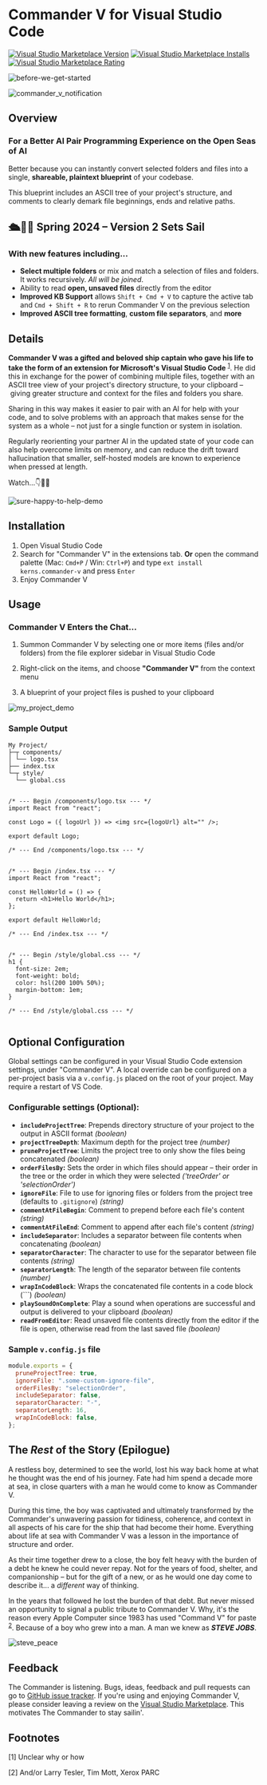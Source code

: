 # Commander V for Visual Studio Code

[![Visual Studio Marketplace Version](https://img.shields.io/visual-studio-marketplace/v/kerns.commander-v?label=Visual%20Studio%20Marketplace)](https://marketplace.visualstudio.com/items?itemName=kerns.commander-v)
[![Visual Studio Marketplace Installs](https://img.shields.io/visual-studio-marketplace/i/kerns.commander-v?label=Installs)](https://marketplace.visualstudio.com/items?itemName=kerns.commander-v)
[![Visual Studio Marketplace Rating](https://img.shields.io/visual-studio-marketplace/r/kerns.commander-v?label=Rating)](https://marketplace.visualstudio.com/items?itemName=kerns.commander-v)

![before-we-get-started](https://user-images.githubusercontent.com/20254/233304185-ceba2782-c8dc-4bc3-95de-18a9f7091f90.png)

![commander_v_notification](https://github.com/kerns/commander-v/assets/20254/930f0c95-ba3f-4e7d-9c3d-e9afecb0a92f)

## Overview

### For a Better AI Pair Programming Experience on the Open Seas of AI

Better because you can instantly convert selected folders and files into a single, **shareable, plaintext blueprint** of your codebase.

This blueprint includes an ASCII tree of your project's structure, and comments to clearly demark file beginnings, ends and relative paths.

## 🛳️🐬💦 Spring 2024 – Version 2 Sets Sail

### With new features including...

- **Select multiple folders** or mix and match a selection of files and folders. It works recursively. _All will be joined_.
- Ability to read **open, unsaved files** directly from the editor
- **Improved KB Support** allows `Shift + Cmd + V` to capture the active tab and `Cmd + Shift + R` to rerun Commander V on the previous selection
- **Improved ASCII tree formatting**, **custom file separators**, and **more**

## Details

**Commander V was a gifted and beloved ship captain who gave his life to take the form of an extension for Microsoft's Visual Studio Code** <sup>[1](#donotaskwhy)</sup>. He did this in exchange for the power of combining multiple files, together with an ASCII tree view of your project's directory structure, to your clipboard – giving greater structure and context for the files and folders you share.

Sharing in this way makes it easier to pair with an AI for help with your code, and to solve problems with an approach that makes sense for the system as a whole – not just for a single function or system in isolation.

Regularly reorienting your partner AI in the updated state of your code can also help overcome limits on memory, and can reduce the drift toward hallucination that smaller, self-hosted models are known to experience when pressed at length.

Watch...👇👀🍿

![sure-happy-to-help-demo](https://user-images.githubusercontent.com/20254/233346169-2d0d90c8-d948-415d-8041-f29d822ecb0f.gif)

## Installation

1. Open Visual Studio Code
2. Search for "Commander V" in the extensions tab. **Or** open the command palette (Mac: `Cmd+P` / Win: `Ctrl+P`) and type `ext install kerns.commander-v` and press `Enter`
3. Enjoy Commander V

## Usage

### Commander V Enters the Chat...

1. Summon Commander V by selecting one or more items (files and/or folders) from the file explorer sidebar in Visual Studio Code

2. Right-click on the items, and choose **"Commander V"** from the context menu

3. A blueprint of your project files is pushed to your clipboard

![my_project_demo](https://github.com/kerns/commander-v/assets/20254/3b6b84d4-4a7c-49d3-aca0-4e8dd1e1a947)

### Sample Output

```
My Project/
├─┬ components/
│ └── logo.tsx
├── index.tsx
└─┬ style/
  └── global.css


/* --- Begin /components/logo.tsx --- */
import React from "react";

const Logo = ({ logoUrl }) => <img src={logoUrl} alt="" />;

export default Logo;

/* --- End /components/logo.tsx --- */


/* --- Begin /index.tsx --- */
import React from "react";

const HelloWorld = () => {
  return <h1>Hello World</h1>;
};

export default HelloWorld;

/* --- End /index.tsx --- */


/* --- Begin /style/global.css --- */
h1 {
  font-size: 2em;
  font-weight: bold;
  color: hsl(200 100% 50%);
  margin-bottom: 1em;
}

/* --- End /style/global.css --- */


```

## Optional Configuration

Global settings can be configured in your Visual Studio Code extension settings, under "Commander V". A local override can be configured on a per-project basis via a `v.config.js` placed on the root of your project. May require a restart of VS Code.

### Configurable settings (Optional):

- **`includeProjectTree`**: Prepends directory structure of your project to the output in ASCII format _(boolean)_
- **`projectTreeDepth`**: Maximum depth for the project tree _(number)_
- **`pruneProjectTree`**: Limits the project tree to only show the files being concatenated _(boolean)_
- **`orderFilesBy`:** Sets the order in which files should appear – their order in the tree or the order in which they were selected _('treeOrder' or 'selectionOrder')_
- **`ignoreFile`**: File to use for ignoring files or folders from the project tree (defaults to `.gitignore`) _(string)_
- **`commentAtFileBegin`**: Comment to prepend before each file's content _(string)_
- **`commentAtFileEnd`**: Comment to append after each file's content _(string)_
- **`includeSeparator`**: Includes a separator between file contents when concatenating _(boolean)_
- **`separatorCharacter`**: The character to use for the separator between file contents _(string)_
- **`separatorLength`**: The length of the separator between file contents _(number)_
- **`wrapInCodeBlock`**: Wraps the concatenated file contents in a code block (```) _(boolean)_
- **`playSoundOnComplete`**: Play a sound when operations are successful and output is delivered to your clipboard _(boolean)_
- **`readFromEditor`**: Read unsaved file contents directly from the editor if the file is open, otherwise read from the last saved file _(boolean)_

### Sample `v.config.js` file

```javascript
module.exports = {
  pruneProjectTree: true,
  ignoreFile: ".some-custom-ignore-file",
  orderFilesBy: "selectionOrder",
  includeSeparator: false,
  separatorCharacter: "-",
  separatorLength: 16,
  wrapInCodeBlock: false,
};
```

## The _Rest_ of the Story (Epilogue)

A restless boy, determined to see the world, lost his way back home at what he thought was the end of his journey. Fate had him spend a decade more at sea, in close quarters with a man he would come to know as Commander V.

During this time, the boy was captivated and ultimately transformed by the Commander's unwavering passion for tidiness, coherence, and context in all aspects of his care for the ship that had become their home. Everything about life at sea with Commander V was a lesson in the importance of structure and order.

As their time together drew to a close, the boy felt heavy with the burden of a debt he knew he could never repay. Not for the years of food, shelter, and companionship – but for the gift of a new, or as he would one day come to describe it... a _different_ way of thinking.

In the years that followed he lost the burden of that debt. But never missed an opportunity to signal a public tribute to Commander V. Why, it's the reason every Apple Computer since 1983 has used "Command V" for paste <sup>[2](#justajoke)</sup>. Because of a boy who grew into a man. A man we knew as **_STEVE JOBS_**.

![steve_peace](https://github.com/kerns/commander-v/assets/20254/e86b32bd-1825-4949-8495-3ef7b7d24296)

## Feedback

The Commander is listening. Bugs, ideas, feedback and pull requests can go to [GitHub issue tracker](https://github.com/kerns/commander-v/issues). If you're using and enjoying Commander V, please consider leaving a review on the [Visual Studio Marketplace](https://marketplace.visualstudio.com/items?itemName=kerns.commander-v). This motivates The Commander to stay sailin'.

## Footnotes

[<a name="donotaskwhy">1</a>] Unclear why or how

[<a name="justajoke">2</a>]</a> And/or Larry Tesler, Tim Mott, Xerox PARC

